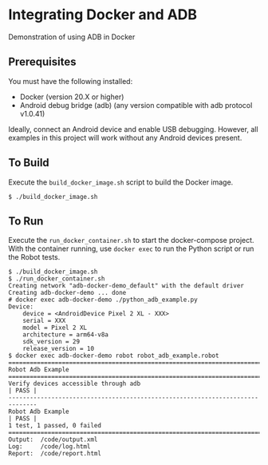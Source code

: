 # Integrating Docker and ADB

Demonstration of using ADB in Docker

## Prerequisites

You must have the following installed:

- Docker (version 20.X or higher)
- Android debug bridge (adb) (any version compatible with adb protocol v1.0.41)

Ideally, connect an Android device and enable USB debugging. However, all
examples in this project will work without any Android devices present.

## To Build

Execute the `build_docker_image.sh` script to build the Docker image.

```shell
$ ./build_docker_image.sh
```

## To Run

Execute the `run_docker_container.sh` to start the docker-compose project. With the
container running, use `docker exec` to run the Python script or run the Robot
tests.

```shell
$ ./build_docker_image.sh
$ ./run_docker_container.sh
Creating network "adb-docker-demo_default" with the default driver
Creating adb-docker-demo ... done
# docker exec adb-docker-demo ./python_adb_example.py
Device:
    device = <AndroidDevice Pixel 2 XL - XXX>
    serial = XXX
    model = Pixel 2 XL
    architecture = arm64-v8a
    sdk_version = 29
    release_version = 10
$ docker exec adb-docker-demo robot robot_adb_example.robot
==============================================================================
Robot Adb Example                                                             
==============================================================================
Verify devices accessible through adb                                 | PASS |
------------------------------------------------------------------------------
Robot Adb Example                                                     | PASS |
1 test, 1 passed, 0 failed
==============================================================================
Output:  /code/output.xml
Log:     /code/log.html
Report:  /code/report.html
```

